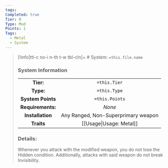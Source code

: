 ```yaml
---
tags: 
Completed: true
Tier: 0
Type: Mod
Points: 1
Tags:
  - Metal
  - System
---
```

> [!info|ttl-c no-i n-th t-w tbl-cln]+ # System: `=this.file.name`
> ### System Information
>|||
> |:---:|:---:|
> |**Tier:** | `=this.Tier`  |
> | **Type:** | `=this.Type`  |
> |**System Points**|`=this.Points`|
> | **Requirements:** | *None* |
>|**Installation**| Any Ranged, Non-Superprimary weapon|
> |**Traits**| [[Usage\|Usage: Metal]]|
> ### Details:
> Whenever you attack with the modified weapon, you do not lose the Hidden condition. Additionally, attacks with said weapon do not break Invisibility.
